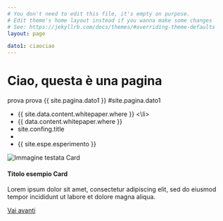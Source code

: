 ```yaml
---
# You don't need to edit this file, it's empty on purpose.
# Edit theme's home layout instead if you wanna make some changes
# See: https://jekyllrb.com/docs/themes/#overriding-theme-defaults
layout: page

dato1: ciaociao
---
```


# Ciao, questa è una pagina
prova prova {{ site.pagina.dato1 }} #site.pagina.dato1
 <ul> <li>
  {{ site.data.content.whitepaper.where }} 
   <\li>
  <li>
 {{ data.content.whitepaper.where }}
  </li>
 
 <li> site.confing.title
 </li>
 
 <li>  
 </li>
 
  <li> {{ site.espe.esperimento }}
 </li>
 
  </ul>


<div class="card w-50">
  <img class="card-img-top" src="..." alt="Immagine testata Card">
  <div class="card-body">
    <h4 class="card-title">Titolo esempio Card</h4>
    <p class="card-text">Lorem ipsum dolor sit amet, consectetur adipiscing elit, sed do eiusmod tempor incididunt ut labore et dolore magna aliqua.</p>
    <a href="#" class="btn btn-primary">Vai avanti</a>
  </div>
</div>
